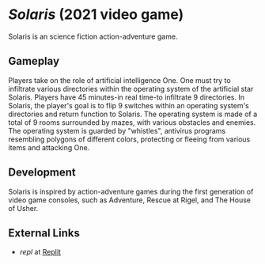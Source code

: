 # *Solaris* (2021 video game)
Solaris is an science fiction action-adventure game.

## Gameplay
Players take on the role of artificial intelligence One. One must try to infiltrate various directories within the operating system of the artificial star Solaris. Players have 45 minutes-in real time-to infiltrate 9 directories. In Solaris, the player's goal is to flip 9 switches within an operating system's directories and return function to Solaris. The operating system is made of a total of 9 rooms surrounded by mazes, with various obstacles and enemies. The operating system is guarded by "whistles", antivirus programs resembling polygons of different colors, protecting or fleeing from various items and attacking One.

## Development
Solaris is inspired by action-adventure games during the first generation of video game consoles, such as Adventure, Rescue at Rigel, and The House of Usher.

## External Links
- *repl* at [Replit](https://en.wikipedia.org/wiki/Replit)
